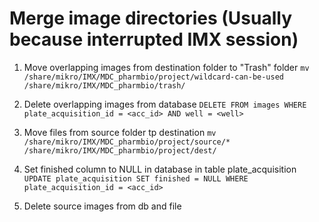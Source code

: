 # Merge image directories (Usually because interrupted IMX session)

1. Move overlapping images from destination folder to "Trash" folder
   `mv /share/mikro/IMX/MDC_pharmbio/project/wildcard-can-be-used /share/mikro/IMX/MDC_pharmbio/trash/`

2. Delete overlapping images from database
   `DELETE FROM images WHERE plate_acquisition_id = <acc_id> AND well = <well>`

3. Move files from source folder tp destination
   `mv /share/mikro/IMX/MDC_pharmbio/project/source/* /share/mikro/IMX/MDC_pharmbio/project/dest/`

4. Set finished column to NULL in database in table plate_acquisition
   `UPDATE plate_acquisition SET finished = NULL WHERE plate_acquisition_id = <acc_id>`

5. Delete source images from db and file

